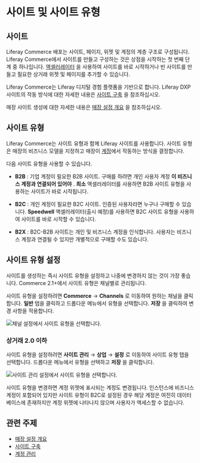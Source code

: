 # 사이트 및 사이트 유형

## 사이트

Liferay Commerce 배포는 사이트, 페이지, 위젯 및 계정의 계층 구조로 구성됩니다. Liferay Commerce에서 사이트를 만들고 구성하는 것은 상점을 시작하는 첫 번째 단계 중 하나입니다. [액셀러레이터](../starting-a-store/accelerators.md) 을 사용하여 사이트를 바로 시작하거나 빈 사이트를 만들고 필요한 상거래 위젯 및 페이지를 추가할 수 있습니다.

Liferay Commerce는 Liferay 디지털 경험 플랫폼을 기반으로 합니다. Liferay DXP 사이트의 작동 방식에 대한 자세한 내용은 [사이트 구축](https://help.liferay.com/hc/ko/articles/360018171231-Building-a-Site) 을 참조하십시오.

매장 사이트 생성에 대한 자세한 내용은 [매장 설정 개요](../starting-a-store/store-setup-overview.md) 을 참조하십시오.

## 사이트 유형

Liferay Commerce는 사이트 유형과 함께 Liferay 사이트를 사용합니다. 사이트 유형은 매장의 비즈니스 모델을 지정하고 매장이 [계정](../users-and-accounts/account-management.md)에서 작동하는 방식을 결정합니다.

다음 사이트 유형을 사용할 수 있습니다.

* **B2B** : 기업 계정이 필요한 B2B 사이트. 구매를 하려면 개인 사용자 계정 **이 비즈니스 계정과 연결되어 있어야** . **최소** 액셀러레이터를 사용하면 B2B 사이트 유형을 사용하는 사이트가 바로 시작됩니다.

* **B2C** : 개인 계정이 필요한 B2C 사이트. 인증된 사용자라면 누구나 구매할 수 있습니다. **Speedwell** 액셀러레이터(출시 예정)를 사용하면 B2C 사이트 유형을 사용하여 사이트를 바로 시작할 수 있습니다.

* **B2X** : B2C-B2B 사이트는 개인 및 비즈니스 계정을 인식합니다. 사용자는 비즈니스 계정과 연결될 수 있지만 개별적으로 구매할 수도 있습니다.

## 사이트 유형 설정

사이트를 생성하는 즉시 사이트 유형을 설정하고 나중에 변경하지 않는 것이 가장 좋습니다. Commerce 2.1+에서 사이트 유형은 채널별로 관리됩니다.

사이트 유형을 설정하려면 **Commerce** &rarr; **Channels** 로 이동하여 원하는 채널을 클릭합니다. **일반** 탭을 클릭하고 드롭다운 메뉴에서 유형을 선택합니다. **저장** 을 클릭하여 변경 사항을 적용합니다.

![채널 설정에서 사이트 유형을 선택합니다.](./sites-and-site-types/images/02.png)

### 상거래 2.0 이하

사이트 유형을 설정하려면 **사이트 관리** → **상업** → **설정** 로 이동하여 사이트 유형 탭을 선택합니다. 드롭다운 메뉴에서 유형을 선택하고 **저장** 을 클릭합니다.

![사이트 관리 설정에서 사이트 유형을 선택합니다.](./sites-and-site-types/images/01.png)

사이트 유형을 변경하면 계정 위젯에 표시되는 계정도 변경됩니다. 인스턴스에 비즈니스 계정이 포함되어 있지만 사이트 유형이 B2C로 설정된 경우 해당 계정은 여전히 데이터베이스에 존재하지만 계정 위젯에 나타나지 않으며 사용자가 액세스할 수 없습니다.

## 관련 주제

* [매장 설정 개요](../starting-a-store/store-setup-overview.md)
* [사이트 구축](https://learn.liferay.com/dxp/latest/ko/site-building.html)
* [계정 관리](../users-and-accounts/account-management.md)
